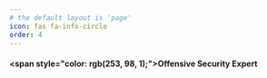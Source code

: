 ```yaml
---
# the default layout is 'page'
icon: fas fa-info-circle
order: 4
---
```


#### <span style=\"color: rgb(253, 98, 1);\">Offensive Security Expert</span>